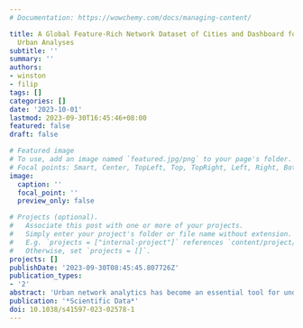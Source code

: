 ```yaml
---
# Documentation: https://wowchemy.com/docs/managing-content/

title: A Global Feature-Rich Network Dataset of Cities and Dashboard for Comprehensive
  Urban Analyses
subtitle: ''
summary: ''
authors:
- winston
- filip
tags: []
categories: []
date: '2023-10-01'
lastmod: 2023-09-30T16:45:46+08:00
featured: false
draft: false

# Featured image
# To use, add an image named `featured.jpg/png` to your page's folder.
# Focal points: Smart, Center, TopLeft, Top, TopRight, Left, Right, BottomLeft, Bottom, BottomRight.
image:
  caption: ''
  focal_point: ''
  preview_only: false

# Projects (optional).
#   Associate this post with one or more of your projects.
#   Simply enter your project's folder or file name without extension.
#   E.g. `projects = ["internal-project"]` references `content/project/deep-learning/index.md`.
#   Otherwise, set `projects = []`.
projects: []
publishDate: '2023-09-30T08:45:45.807726Z'
publication_types:
- '2'
abstract: 'Urban network analytics has become an essential tool for understanding and modeling the intricate complexity of cities. We introduce the Urbanity data repository to nurture this growing research field, offering a comprehensive, open spatial network resource spanning 50 major cities in 29 countries worldwide. Our workflow enhances OpenStreetMap networks with 40 + high-resolution indicators from open global sources such as street view imagery, building morphology, urban population, and points of interest, catering to a diverse range of applications across multiple fields. We extract streetscape semantic features from more than four million street view images using computer vision. The dataset’s strength lies in its thorough processing and validation at every stage, ensuring data quality and consistency through automated and manual checks. Accompanying the dataset is an interactive, web-based dashboard we developed which facilitates data access to even non-technical stakeholders. Urbanity aids various GeoAI and city comparative analyses, underscoring the growing importance of urban network analytics research.'
publication: '*Scientific Data*'
doi: 10.1038/s41597-023-02578-1
---
```


